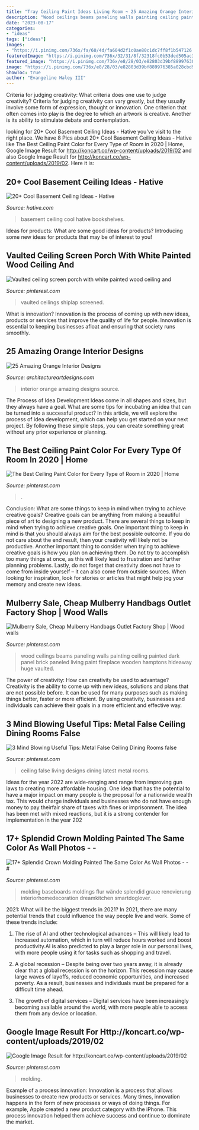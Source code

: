 ```yaml
---
title: "Tray Ceiling Paint Ideas Living Room ~ 25 Amazing Orange Interior Designs"
description: "Wood ceilings beams paneling walls painting ceiling painted dark panel brick paneled living paint fireplace wooden hamptons hideaway huge vaulted"
date: "2023-08-17"
categories:
- "ideas"
tags: ["ideas"]
images:
- "https://i.pinimg.com/736x/fa/60/4d/fa604d2f1c0ae80c1dc7ff8f1b547126.jpg"
featuredImage: "https://i.pinimg.com/736x/32/31/8f/32318fc0b53ded505ac353b7c16665d8--painting-wood-paneling-striped-sofa.jpg"
featured_image: "https://i.pinimg.com/736x/e8/28/03/e82803d39bf889976385a028cbd9e874.jpg"
image: "https://i.pinimg.com/736x/e8/28/03/e82803d39bf889976385a028cbd9e874.jpg"
ShowToc: true
author: "Evangeline Haley III"
---
```



Criteria for judging creativity: What criteria does one use to judge creativity?
Criteria for judging creativity can vary greatly, but they usually involve some form of expression, thought or innovation. One criterion that often comes into play is the degree to which an artwork is creative. Another is its ability to stimulate debate and contemplation.

	

		
looking for 20+ Cool Basement Ceiling Ideas - Hative you've visit to the right place. We have 8 Pics about 20+ Cool Basement Ceiling Ideas - Hative like The Best Ceiling Paint Color for Every Type of Room in 2020 | Home, Google Image Result for http://koncart.co/wp-content/uploads/2019/02 and also Google Image Result for http://koncart.co/wp-content/uploads/2019/02. Here it is:
		
    
## 20+ Cool Basement Ceiling Ideas - Hative

<img loading=lazy src="https://hative.com/wp-content/uploads/2014/05/basement-ceiling-ideas/20-black-basement-bookshelves.jpg" onerror="this.onerror=null;this.src='https://tse1.mm.bing.net/th?id=OIP.-9224jOK8WW_k0AQv5mATwHaGz&amp;pid=15.1';" alt="20+ Cool Basement Ceiling Ideas - Hative">

_Source: hative.com_

>basement ceiling cool hative bookshelves. 

	

Ideas for products: What are some good ideas for products?
Introducing some new ideas for products that may be of interest to you!

    
## Vaulted Ceiling Screen Porch With White Painted Wood Ceiling And

<img loading=lazy src="https://i.pinimg.com/736x/a7/64/ec/a764ec20542345707dedde4e19268bf3.jpg" onerror="this.onerror=null;this.src='https://tse1.mm.bing.net/th?id=OIP.gGunlhii8Hfel5YwdIqGbQHaLH&amp;pid=15.1';" alt="Vaulted ceiling screen porch with white painted wood ceiling and">

_Source: pinterest.com_

>vaulted ceilings shiplap screened. 

	

What is innovation?
Innovation is the process of coming up with new ideas, products or services that improve the quality of life for people. Innovation is essential to keeping businesses afloat and ensuring that society runs smoothly.

    
## 25 Amazing Orange Interior Designs

<img loading=lazy src="https://www.architectureartdesigns.com/wp-content/uploads/2013/10/350.jpg" onerror="this.onerror=null;this.src='https://tse2.mm.bing.net/th?id=OIP.iXE_eTf3P75CZxj-73I9NAHaJ4&amp;pid=15.1';" alt="25 Amazing Orange Interior Designs">

_Source: architectureartdesigns.com_

>interior orange amazing designs source. 

	

The Process of Idea Development
Ideas come in all shapes and sizes, but they always have a goal. What are some tips for incubating an idea that can be turned into a successful product? 
In this article, we will explore the process of idea development, which can help you get started on your next project. By following these simple steps, you can create something great without any prior experience or planning.

    
## The Best Ceiling Paint Color For Every Type Of Room In 2020 | Home

<img loading=lazy src="https://i.pinimg.com/736x/e8/28/03/e82803d39bf889976385a028cbd9e874.jpg" onerror="this.onerror=null;this.src='https://tse4.mm.bing.net/th?id=OIP.TvJQwHBEreZhZ1vbbQd_-QHaLi&amp;pid=15.1';" alt="The Best Ceiling Paint Color for Every Type of Room in 2020 | Home">

_Source: pinterest.com_

>. 

	

Conclusion: What are some things to keep in mind when trying to achieve creative goals?
Creative goals can be anything from making a beautiful piece of art to designing a new product. There are several things to keep in mind when trying to achieve creative goals. One important thing to keep in mind is that you should always aim for the best possible outcome. If you do not care about the end result, then your creativity will likely not be productive. Another important thing to consider when trying to achieve creative goals is how you plan on achieving them. Do not try to accomplish too many things at once, as this will likely lead to frustration and further planning problems. Lastly, do not forget that creativity does not have to come from inside yourself – it can also come from outside sources. When looking for inspiration, look for stories or articles that might help jog your memory and create new ideas.

    
## Mulberry Sale, Cheap Mulberry Handbags Outlet Factory Shop | Wood Walls

<img loading=lazy src="https://i.pinimg.com/736x/32/31/8f/32318fc0b53ded505ac353b7c16665d8--painting-wood-paneling-striped-sofa.jpg" onerror="this.onerror=null;this.src='https://tse2.mm.bing.net/th?id=OIP.62Mb-cawGu76orD0i19rNgHaLH&amp;pid=15.1';" alt="Mulberry Sale, Cheap Mulberry Handbags Outlet Factory Shop | Wood walls">

_Source: pinterest.com_

>wood ceilings beams paneling walls painting ceiling painted dark panel brick paneled living paint fireplace wooden hamptons hideaway huge vaulted. 

	

The power of creativity: How can creativity be used to advantage?
Creativity is the ability to come up with new ideas, solutions and plans that are not possible before. It can be used for many purposes such as making things better, faster or more efficient. By using creativity, businesses and individuals can achieve their goals in a more efficient and effective way.

    
## 3 Mind Blowing Useful Tips: Metal False Ceiling Dining Rooms False

<img loading=lazy src="https://i.pinimg.com/736x/fa/60/4d/fa604d2f1c0ae80c1dc7ff8f1b547126.jpg" onerror="this.onerror=null;this.src='https://tse3.mm.bing.net/th?id=OIP.-mBNLxwK6Awdx_-PG1RxJgHaHa&amp;pid=15.1';" alt="3 Mind Blowing Useful Tips: Metal False Ceiling Dining Rooms false">

_Source: pinterest.com_

>ceiling false living designs dining latest metal rooms. 

	

Ideas for the year 2022 are wide-ranging and range from improving gun laws to creating more affordable housing. One idea that has the potential to have a major impact on many people is the proposal for a nationwide wealth tax. This would charge individuals and businesses who do not have enough money to pay theirfair share of taxes with fines or imprisonment. The idea has been met with mixed reactions, but it is a strong contender for implementation in the year 202
    
## 17+ Splendid Crown Molding Painted The Same Color As Wall Photos - - #

<img loading=lazy src="https://i.pinimg.com/736x/d9/63/de/d963de55a54292b453dac9a7702ba39b.jpg" onerror="this.onerror=null;this.src='https://tse4.mm.bing.net/th?id=OIP.fw7scYNBEunMJhSkIGzGbgHaJ4&amp;pid=15.1';" alt="17+ Splendid Crown Molding Painted The Same Color As Wall Photos - - #">

_Source: pinterest.com_

>molding baseboards moldings flur wände splendid graue renovierung interiorhomedecoration dreamkitchen smartdoglover. 

	

2021: What will be the biggest trends in 2021?
In 2021, there are many potential trends that could influence the way people live and work. Some of these trends include:
1. The rise of AI and other technological advances – This will likely lead to increased automation, which in turn will reduce hours worked and boost productivity.AI is also predicted to play a larger role in our personal lives, with more people using it for tasks such as shopping and travel.

2. A global recession – Despite being over two years away, it is already clear that a global recession is on the horizon. This recession may cause large waves of layoffs, reduced economic opportunities, and increased poverty. As a result, businesses and individuals must be prepared for a difficult time ahead.

3. The growth of digital services – Digital services have been increasingly becoming available around the world, with more people able to access them from any device or location.

    
## Google Image Result For Http://koncart.co/wp-content/uploads/2019/02

<img loading=lazy src="https://i.pinimg.com/736x/79/12/e3/7912e3c42d37fa2e27be5225a6417868.jpg" onerror="this.onerror=null;this.src='https://tse1.mm.bing.net/th?id=OIP.HSgTGRNB6VqU705J4hGMyAHaLH&amp;pid=15.1';" alt="Google Image Result for http://koncart.co/wp-content/uploads/2019/02">

_Source: pinterest.com_

>molding. 

	

Example of a process innovation:
Innovation is a process that allows businesses to create new products or services. Many times, innovation happens in the form of new processes or ways of doing things. For example, Apple created a new product category with the iPhone. This process innovation helped them achieve success and continue to dominate the market.

